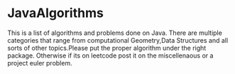 # JavaAlgorithms
This is a list of algorithms and problems done on Java. There are multiple categories that range from computational Geometry,Data Structures and all sorts of other topics.Please put  the proper algorithm under the right package. Otherwise if its on leetcode post it on the miscellenaous or a project euler problem.
